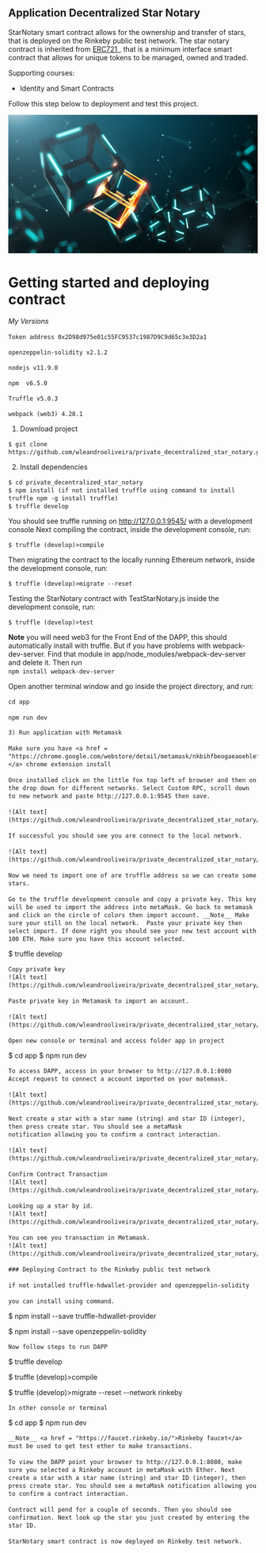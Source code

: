 ## Application Decentralized Star Notary


StarNotary smart contract allows for the ownership and transfer of stars, that is deployed on the Rinkeby public test network. The star notary contract is inherited from <a href = http://erc721.org/>ERC721 </a>, that is a minimum interface smart contract that allows for unique tokens to be managed, owned and traded.

Supporting courses:
* Identity and Smart Contracts

Follow this step below to deployment and test this project.


![Alt text](https://github.com/wleandrooliveira/private_decentralized_star_notary/blob/master/images/shutterstock_749922058.jpg)

# Getting started and deploying contract

_My Versions_

``Token address 0x2D98d975e01c55FC9537c1987D9C9d65c3e3D2a1``

``openzeppelin-solidity v2.1.2``

``nodejs v11.9.0``

``npm  v6.5.0``

``Truffle v5.0.3``

``webpack (web3) 4.28.1``

1) Download project

```
$ git clone https://github.com/wleandrooliveira/private_decentralized_star_notary.git
```

2) Install dependencies

```
$ cd private_decentralized_star_notary
$ npm install (if not installed truffle using command to install truffle npm -g install truffle)
$ truffle develop
```
You should see truffle running on http://127.0.0.1:9545/ with a development console
Next compiling the contract, inside the development console, run:
```
$ truffle (develop)>compile
```
Then migrating the contract to the locally running Ethereum network, inside the development console, run:
```
$ truffle (develop)>migrate --reset
```
Testing the StarNotary contract with TestStarNotary.js inside the development console, run:
```
$ truffle (develop)>test
```
__Note__ you will need web3 for the Front End of the DAPP, this should automatically install with truffle. But if you have problems with webpack-dev-server. Find that module in app/node_modules/webpack-dev-server and delete it.
Then run   <br>   ```npm install webpack-dev-server```

Open another terminal window and go inside the project directory, and run:

    cd app

    npm run dev
```
3) Run application with Metamask

Make sure you have <a href = "https://chrome.google.com/webstore/detail/metamask/nkbihfbeogaeaoehlefnkodbefgpgknn">metaMask </a> chrome extension install

Once installed click on the little fox top left of browser and then on the drop down for different networks. Select Custom RPC, scroll down to new network and paste http://127.0.0.1:9545 then save.

![Alt text](https://github.com/wleandrooliveira/private_decentralized_star_notary/blob/master/images/localhost_metamask.PNG)

If successful you should see you are connect to the local network.

![Alt text](https://github.com/wleandrooliveira/private_decentralized_star_notary/blob/master/images/network.PNG)

Now we need to import one of are truffle address so we can create some stars.

Go to the truffle development console and copy a private key. This key will be used to import the address into metaMask. Go back to metamask and click on the circle of colors then import account. __Note__ Make sure your still on the local network.  Paste your private key then select import. If done right you should see your new test account with 100 ETH. Make sure you have this account selected.
```
$ truffle develop
```
Copy private key 
![Alt text](https://github.com/wleandrooliveira/private_decentralized_star_notary/blob/master/images/develop.PNG)

Paste private key in Metamask to import an account.

![Alt text](https://github.com/wleandrooliveira/private_decentralized_star_notary/blob/master/images/paste.PNG)

Open new console or terminal and access folder app in project

```
$ cd app
$ npm run dev
```
To access DAPP, access in your browser to http://127.0.0.1:8080
Accept request to connect a account imported on your matemask.

![Alt text](https://github.com/wleandrooliveira/private_decentralized_star_notary/blob/master/images/connect.PNG)

Next create a star with a star name (string) and star ID (integer), then press create star. You should see a metaMask
notification allowing you to confirm a contract interaction.

![Alt text](https://github.com/wleandrooliveira/private_decentralized_star_notary/blob/master/images/star.PNG)

Confirm Contract Transaction
![Alt text](https://github.com/wleandrooliveira/private_decentralized_star_notary/blob/master/images/confirm.PNG)

Looking up a star by id.
![Alt text](https://github.com/wleandrooliveira/private_decentralized_star_notary/blob/master/images/lookup.PNG)

You can see you transaction in Metamask.
![Alt text](https://github.com/wleandrooliveira/private_decentralized_star_notary/blob/master/images/transact.PNG)

### Deploying Contract to the Rinkeby public test network

if not installed truffle-hdwallet-provider and openzeppelin-solidity

you can install using command.

```
$ npm install --save truffle-hdwallet-provider

$ npm install --save openzeppelin-solidity

```
Now follow steps to run DAPP

``` 
$ truffle develop

$ truffle (develop)>compile

$ truffle (develop)>migrate --reset --network rinkeby

```
In other console or terminal

```
$ cd app
$ npm run dev
```
__Note__ <a href = "https://faucet.rinkeby.io/">Rinkeby faucet</a> must be used to get test ether to make transactions.

To view the DAPP point your browser to http://127.0.0.1:8080, make sure you selected a Rinkeby account in metaMask with Ether. Next create a star with a star name (string) and star ID (integer), then press create star. You should see a metaMask notification allowing you to confirm a contract interaction.

Contract will pend for a couple of seconds. Then you should see confirmation. Next look up the star you just created by entering the star ID.

StarNotary smart contract is now deployed on Rinkeby test network.